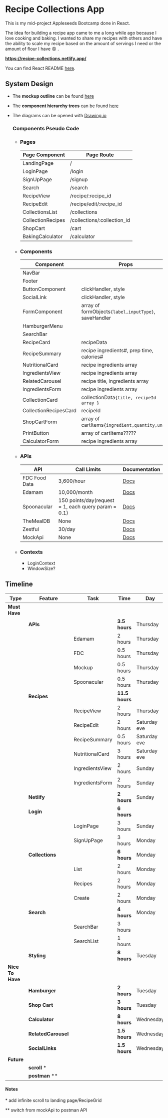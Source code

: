 # Recipe Collections App

This is my mid-project Appleseeds Bootcamp done in React.

The idea for building a recipe app came to me a long while ago because I love cooking and baking.
I wanted to share my recipes with others and have the ability to scale my recipe based on
the amount of servings I need or the amount of flour I have :worried: .

**https://recipe-collections.netlify.app/**

You can find React README [here](./misc/React_README.md).

## System Design

-   The **mockup outline** can be found [here](./misc/component-diagrams.drawio)
-   The **component hierarchy trees** can be found [here](./misc/page-view-diagrams.drawio)
-   The diagrams can be opened with [Drawing.io](https://app.diagrams.net/)

    ### **Components Pseudo Code**

    -   ### **Pages**

        | Page Component    | Page Route                  |
        | ----------------- | --------------------------- |
        | LandingPage       | /                           |
        | LoginPage         | /login                      |
        | SignUpPage        | /signup                     |
        | Search            | /search                     |
        | RecipeView        | /recipe/:recipe_id          |
        | RecipeEdit        | /recipe/edit/:recipe_id     |
        | CollectionsList   | /collections                |
        | CollectionRecipes | /collections/:collection_id |
        | ShopCart          | /cart                       |
        | BakingCalculator  | /calculator                 |

    -   ### **Components**

        | Component             | Props                                                |
        | --------------------- | ---------------------------------------------------- |
        | NavBar                |                                                      |
        | Footer                |                                                      |
        | ButtonComponent       | clickHandler, style                                  |
        | SocialLink            | clickHandler, style                                  |
        | FormComponent         | array of formObjects`{label,inputType}`, saveHandler |
        | HamburgerMenu         |                                                      |
        | SearchBar             |                                                      |
        | RecipeCard            | recipeData                                           |
        | RecipeSummary         | recipe ingredients#, prep time, calories#            |
        | NutritionalCard       | recipe ingredients array                             |
        | IngredientsView       | recipe ingredients array                             |
        | RelatedCarousel       | recipe title, ingredients array                      |
        | IngredientsForm       | recipe ingredients array                             |
        | CollectionCard        | collectionData`{title, recipeId array }`             |
        | CollectionRecipesCard | recipeId                                             |
        | ShopCartForm          | array of cartItems`{ingredient,quantity,unit}`       |
        | PrintButton           | array of cartItems?????                              |
        | CalculatorForm        | recipe ingredients array                             |

    -   ### **APIs**

        | API           | Call Limits                                         | Documentation                                                |
        | ------------- | --------------------------------------------------- | ------------------------------------------------------------ |
        | FDC Food Data | 3,600/hour                                          | [Docs](https://fdc.nal.usda.gov/api-spec/fdc_api.html#/FDC/) |
        | Edamam        | 10,000/month                                        | [Docs](https://developer.edamam.com/edamam-docs-recipe-api)  |
        | Spoonacular   | 150 points/day(request = 1, each query param = 0.1) | [Docs](https://spoonacular.com/food-api/docs)                |
        | TheMealDB     | None                                                | [Docs](https://www.themealdb.com/api.php)                    |
        | Zestful       | 30/day                                              | [Docs](https://zestfuldata.com/docs)                         |
        | MockApi       | None                                                | [Docs](https://mockapi.io/docs)                              |

    -   ### **Contexts**

        -   LoginContext
        -   WindowSize?

## **Timeline**

| Type             | Feature             | Task            | Time           | Day          |
| ---------------- | ------------------- | --------------- | -------------- | ------------ |
| **Must Have**    |                     |                 |                |              |
|                  | **APIs**            |                 | **3.5 hours**  | Thursday     |
|                  |                     | Edamam          | 2 hours        | Thursday     |
|                  |                     | FDC             | 0.5 hours      | Thursday     |
|                  |                     | Mockup          | 0.5 hours      | Thursday     |
|                  |                     | Spoonacular     | 0.5 hours      | Thursday     |
|                  | **Recipes**         |                 | **11.5 hours** |              |
|                  |                     | RecipeView      | 2 hours        | Thursday     |
|                  |                     | RecipeEdit      | 2 hours        | Saturday eve |
|                  |                     | RecipeSummary   | 0.5 hours      | Saturday eve |
|                  |                     | NutritionalCard | 3 hours        | Saturday eve |
|                  |                     | IngredientsView | 2 hours        | Sunday       |
|                  |                     | IngredientsForm | 2 hours        | Sunday       |
|                  | **Netlify**         |                 | **2 hours**    | Sunday       |
|                  | **Login**           |                 | **6 hours**    |              |
|                  |                     | LoginPage       | 3 hours        | Sunday       |
|                  |                     | SignUpPage      | 3 hours        | Monday       |
|                  | **Collections**     |                 | **6 hours**    | Monday       |
|                  |                     | List            | 2 hours        | Monday       |
|                  |                     | Recipes         | 2 hours        | Monday       |
|                  |                     | Create          | 2 hours        | Monday       |
|                  | **Search**          |                 | **4 hours**    | Monday       |
|                  |                     | SearchBar       | 3 hours        |              |
|                  |                     | SearchList      | 1 hours        |              |
|                  | **Styling**         |                 | **8 hours**    | Tuesday      |
| **Nice To Have** |                     |                 |                |              |
|                  | **Hamburger**       |                 | **2 hours**    | Tuesday      |
|                  | **Shop Cart**       |                 | **3 hours**    | Tuesday      |
|                  | **Calculator**      |                 | **8 hours**    | Wednesday    |
|                  | **RelatedCarousel** |                 | **1.5 hours**  | Wednesday    |
|                  | **SocialLinks**     |                 | **1.5 hours**  | Wednesday    |
| **Future**       |                     |                 |                |              |
|                  | **scroll** \*       |                 |                |              |
|                  | **postman** \*\*    |                 |                |              |

#### **Notes**

\* add infinite scroll to landing page/RecipeGrid

\*\* switch from mockApi to postman API
